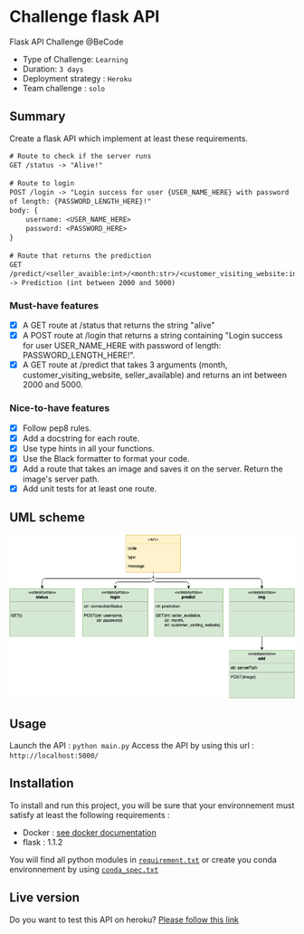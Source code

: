 # Challenge flask API
Flask API Challenge @BeCode 

- Type of Challenge: `Learning`
- Duration: `3 days`
- Deployment strategy : `Heroku`
- Team challenge : `solo`

## Summary

Create a flask API which implement at least these requirements.

```
# Route to check if the server runs
GET /status -> "Alive!"

# Route to login
POST /login -> "Login success for user {USER_NAME_HERE} with password of length: {PASSWORD_LENGTH_HERE}!"
body: {
    username: <USER_NAME_HERE>
    password: <PASSWORD_HERE>
}

# Route that returns the prediction
GET /predict/<seller_avaible:int>/<month:str>/<customer_visiting_website:int> -> Prediction (int between 2000 and 5000)

```

### Must-have features

- [x] A GET route at /status that returns the string "alive"
- [x] A POST route at /login that returns a string containing "Login success for user  USER_NAME_HERE with password of length: PASSWORD_LENGTH_HERE!".
- [x] A GET route at /predict that takes 3 arguments (month, customer_visiting_website, seller_available) and returns an int between 2000 and 5000.

### Nice-to-have features

- [x] Follow pep8 rules.
- [x] Add a docstring for each route.
- [x] Use type hints in all your functions.
- [x] Use the Black formatter to format your code.
- [x] Add a route that takes an image and saves it on the server. Return the image's server path.
- [x] Add unit tests for at least one route.

## UML scheme

![UML_scheme](assets/readme/UML_scheme.png)

## Usage

Launch the API : `python main.py`
Access the API by using this url : `http://localhost:5000/`

## Installation
To install and run this project, you will be sure that your environnement must satisfy at least the following requirements :

- Docker : [see docker documentation](https://docs.docker.com/get-docker/)
- flask : 1.1.2

You will find all python modules in [`requirement.txt`](requirements.txt) 
or create you conda environnement by using [`conda_spec.txt`](conda_spec.txt)

## Live version
Do you want to test this API on heroku?
[Please follow this link](https://challenge-flask-jcoumont.herokuapp.com/status)